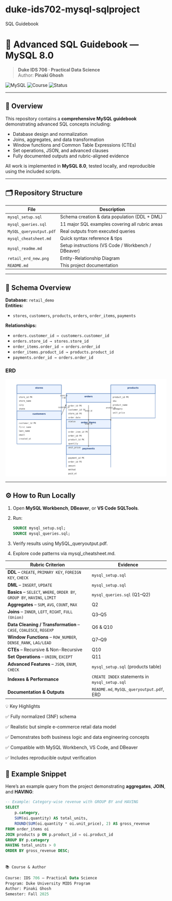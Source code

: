 # duke-ids702-mysql-sqlproject
SQL Guidebook
# 🧠 Advanced SQL Guidebook — MySQL 8.0  
> **Duke IDS 706 · Practical Data Science**  
> Author: **Pinaki Ghosh**

![MySQL](https://img.shields.io/badge/Database-MySQL-blue)
![Course](https://img.shields.io/badge/Duke_IDS-706-purple)
![Status](https://img.shields.io/badge/Status-Complete-brightgreen)

---

## 📘 Overview

This repository contains a **comprehensive MySQL guidebook** demonstrating advanced SQL concepts including:
- Database design and normalization  
- Joins, aggregates, and data transformation  
- Window functions and Common Table Expressions (CTEs)  
- Set operations, JSON, and advanced clauses  
- Fully documented outputs and rubric-aligned evidence  

All work is implemented in **MySQL 8.0**, tested locally, and reproducible using the included scripts.

---

## 🗂️ Repository Structure

| File | Description |
|------|--------------|
| `mysql_setup.sql` | Schema creation & data population (DDL + DML) |
| `mysql_queries.sql` | 11 major SQL examples covering all rubric areas |
| `MySQL_queryoutput.pdf` | Real outputs from executed queries |
| `mysql_cheatsheet.md` | Quick syntax reference & tips |
| `mysql_readme.md` | Setup instructions (VS Code / Workbench / DBeaver) |
| `retail_erd_new.png` | Entity-Relationship Diagram |
| `README.md` | This project documentation |

---

## 🧱 Schema Overview

**Database:** `retail_demo`  
**Entities:**  
- `stores`, `customers`, `products`, `orders`, `order_items`, `payments`  

**Relationships:**
- `orders.customer_id → customers.customer_id`  
- `orders.store_id → stores.store_id`  
- `order_items.order_id → orders.order_id`  
- `order_items.product_id → products.product_id`  
- `payments.order_id → orders.order_id`

### ERD
![ERD](retail_erd_new.png)

---

## ⚙️ How to Run Locally

1. Open **MySQL Workbench**, **DBeaver**, or **VS Code SQLTools**.  
2. Run:
   ```sql
   SOURCE mysql_setup.sql;
   SOURCE mysql_queries.sql;
3. Verify results using MySQL_queryoutput.pdf.

4. Explore code patterns via mysql_cheatsheet.md.

| Rubric Criterion                                                          | Evidence                                       |
| ------------------------------------------------------------------------- | ---------------------------------------------- |
| **DDL** – `CREATE`, `PRIMARY KEY`, `FOREIGN KEY`, `CHECK`                 | `mysql_setup.sql`                              |
| **DML** – `INSERT`, `UPDATE`                                              | `mysql_setup.sql`                              |
| **Basics** – `SELECT`, `WHERE`, `ORDER BY`, `GROUP BY`, `HAVING`, `LIMIT` | `mysql_queries.sql` (Q1–Q2)                    |
| **Aggregates** – `SUM`, `AVG`, `COUNT`, `MAX`                             | Q2                                             |
| **Joins** – `INNER`, `LEFT`, `RIGHT`, `FULL (Union)`                      | Q3–Q5                                          |
| **Data Cleaning / Transformation** – `CASE`, `COALESCE`, `REGEXP`         | Q6 & Q10                                       |
| **Window Functions** – `ROW_NUMBER`, `DENSE_RANK`, `LAG/LEAD`             | Q7–Q9                                          |
| **CTEs** – Recursive & Non-Recursive                                      | Q10                                            |
| **Set Operations** – `UNION`, `EXCEPT`                                    | Q11                                            |
| **Advanced Features** – `JSON`, `ENUM`, `CHECK`                           | `mysql_setup.sql` (products table)             |
| **Indexes & Performance**                                                 | `CREATE INDEX` statements in `mysql_setup.sql` |
| **Documentation & Outputs**                                               | `README.md`, `MySQL_queryoutput.pdf`, ERD      |

💡 Key Highlights

✅ Fully normalized (3NF) schema

✅ Realistic but simple e-commerce retail data model

✅ Demonstrates both business logic and data engineering concepts

✅ Compatible with MySQL Workbench, VS Code, and DBeaver

✅ Includes reproducible output verification

## 🧮 Example Snippet

Here’s an example query from the project demonstrating **aggregates**, **JOIN**, and **HAVING**:

```sql
-- Example: Category-wise revenue with GROUP BY and HAVING
SELECT 
    p.category,
    SUM(oi.quantity) AS total_units,
    ROUND(SUM(oi.quantity * oi.unit_price), 2) AS gross_revenue
FROM order_items oi
JOIN products p ON p.product_id = oi.product_id
GROUP BY p.category
HAVING total_units > 0
ORDER BY gross_revenue DESC;


📚 Course & Author

Course: IDS 706 – Practical Data Science
Program: Duke University MIDS Program
Author: Pinaki Ghosh
Semester: Fall 2025
